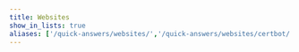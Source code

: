 ```yaml
---
title: Websites
show_in_lists: true
aliases: ['/quick-answers/websites/','/quick-answers/websites/certbot/']
---
```

